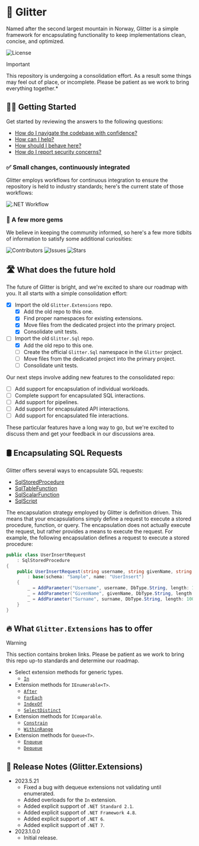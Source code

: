 # 🗻 Glitter

Named after the second largest mountain in Norway, Glitter is a simple framework for encapsulating functionality to keep implementations clean, concise, and optimized.

![License](https://img.shields.io/github/license/tacosontitan/Glitter?logo=github&style=for-the-badge)

> [!IMPORTANT]
> This repository is undergoing a consolidation effort. As a result some things may feel out of place, or incomplete. Please be patient as we work to bring everything together.*

## 💁‍♀️ Getting Started

Get started by reviewing the answers to the following questions:

- [How do I navigate the codebase with confidence?](http://glitter.tacosontitan.com)
- [How can I help?](./CONTRIBUTING.md)
- [How should I behave here?](./CODE_OF_CONDUCT.md)
- [How do I report security concerns?](./SECURITY.md)

### ✅ Small changes, continuously integrated

Glitter employs workflows for continuous integration to ensure the repository is held to industry standards; here's the current state of those workflows:

![.NET Workflow](https://img.shields.io/github/actions/workflow/status/tacosontitan/Glitter/dotnet.yml?label=Build%20and%20Test&logo=dotnet&style=for-the-badge)

### 💎 A few more gems

We believe in keeping the community informed, so here's a few more tidbits of information to satisfy some additional curiosities:

![Contributors](https://img.shields.io/github/contributors/tacosontitan/Glitter?logo=github&style=for-the-badge)
![Issues](https://img.shields.io/github/issues/tacosontitan/Glitter?logo=github&style=for-the-badge)
![Stars](https://img.shields.io/github/stars/tacosontitan/Glitter?logo=github&style=for-the-badge)

## 🛣️ What does the future hold

The future of Glitter is bright, and we're excited to share our roadmap with you. It all starts with a simple consolidation effort:

- [x] Import the old `Glitter.Extensions` repo.
  - [x] Add the old repo to this one.
  - [x] Find proper namespaces for existing extensions.
  - [x] Move files from the dedicated project into the primary project.
  - [x] Consolidate unit tests.
- [ ] Import the old `Glitter.Sql` repo.
  - [x] Add the old repo to this one.
  - [ ] Create the official `Glitter.Sql` namespace in the `Glitter` project.
  - [ ] Move files from the dedicated project into the primary project.
  - [ ] Consolidate unit tests.

Our next steps involve adding new features to the consolidated repo:

- [ ] Add support for encapsulation of individual workloads.
- [ ] Complete support for encapsulated SQL interactions.
- [ ] Add support for pipelines.
- [ ] Add support for encapsulated API interactions.
- [ ] Add support for encapsulated file interactions.

These particular features have a long way to go, but we're excited to discuss them and get your feedback in our discussions area.

## 🛢️ Encapsulating SQL Requests

Glitter offers several ways to encapsulate SQL requests:

- [SqlStoredProcedure](./src/Glitter.Sql/Encapsulation/SqlStoredProcedure.cs)
- [SqlTableFunction](./src/Glitter.Sql/Encapsulation/SqlTableFunction.cs)
- [SqlScalarFunction](./src/Glitter.Sql/Encapsulation/SqlScalarFunction.cs)
- [SqlScript](./src/Glitter.Sql/Encapsulation/SqlScript.cs)

The encapsulation strategy employed by Glitter is definition driven. This means that your encapsulations simply define a request to execute a stored procedure, function, or query. The encapsulation does not actually execute the request, but rather provides a means to execute the request. For example, the following encapsulation defines a request to execute a stored procedure:

```csharp
public class UserInsertRequest
    : SqlStoredProcedure
{
    public UserInsertRequest(string username, string givenName, string surname)
        : base(schema: "Sample", name: "UserInsert")
    {
        _ = AddParameter("Username", username, DbType.String, length: 100);
        _ = AddParameter("GivenName", givenName, DbType.String, length: 100);
        _ = AddParameter("Surname", surname, DbType.String, length: 100);
    }
}
```

## 🔥 What `Glitter.Extensions` has to offer

> [!WARNING]
> This section contains broken links. Please be patient as we work to bring this repo up-to standards and determine our roadmap.

- Select extension methods for generic types.
  - [`In`](https://github.com/tacosontitan/Glitter.Extensions/wiki/Glitter.Extensions.Generics#in)
- Extension methods for `IEnumerable<T>`.
  - [`After`](https://github.com/tacosontitan/Glitter.Extensions/wiki/Glitter.Extensions.Collections#after)
  - [`ForEach`](https://github.com/tacosontitan/Glitter.Extensions/wiki/Glitter.Extensions.Collections#foreach)
  - [`IndexOf`](https://github.com/tacosontitan/Glitter.Extensions/wiki/Glitter.Extensions.Collections#indexof)
  - [`SelectDistinct`](https://github.com/tacosontitan/Glitter.Extensions/wiki/Glitter.Extensions.Collections#selectdistinct)
- Extension methods for `IComparable`.
  - [`Constrain`](https://github.com/tacosontitan/Glitter.Extensions/wiki/Glitter.Extensions#constrain)
  - [`WithinRange`](https://github.com/tacosontitan/Glitter.Extensions/wiki/Glitter.Extensions#withinrange)
- Extension methods for `Queue<T>`.
  - [`Enqueue`](https://github.com/tacosontitan/Glitter.Extensions/wiki/Glitter.Extensions.Collections#enqueue)
  - [`Dequeue`](https://github.com/tacosontitan/Glitter.Extensions/wiki/Glitter.Extensions.Collections#dequeue)

## 📝 Release Notes (Glitter.Extensions)

- 2023.5.21
  - Fixed a bug with dequeue extensions not validating until enumerated.
  - Added overloads for the `In` extension.
  - Added explicit support of `.NET Standard 2.1`.
  - Added explicit support of `.NET Framework 4.8`.
  - Added explicit support of `.NET 6`.
  - Added explicit support of `.NET 7`.
- 2023.1.0.0
  - Initial release.
